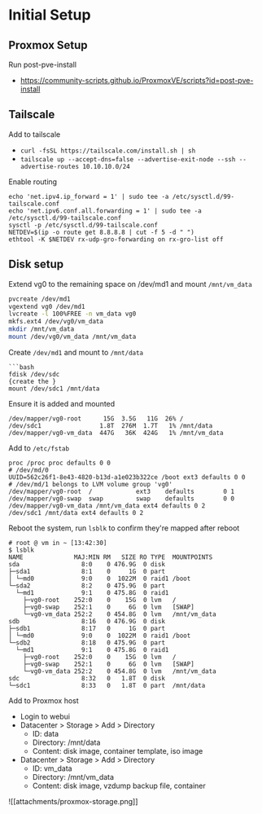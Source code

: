 # Initial Setup

## Proxmox Setup

Run post-pve-install
- https://community-scripts.github.io/ProxmoxVE/scripts?id=post-pve-install 

## Tailscale

Add to tailscale
- ``curl -fsSL https://tailscale.com/install.sh | sh``
- ``tailscale up --accept-dns=false --advertise-exit-node --ssh --advertise-routes 10.10.10.0/24``

Enable routing
```
echo 'net.ipv4.ip_forward = 1' | sudo tee -a /etc/sysctl.d/99-tailscale.conf
echo 'net.ipv6.conf.all.forwarding = 1' | sudo tee -a /etc/sysctl.d/99-tailscale.conf
sysctl -p /etc/sysctl.d/99-tailscale.conf
NETDEV=$(ip -o route get 8.8.8.8 | cut -f 5 -d " ")
ethtool -K $NETDEV rx-udp-gro-forwarding on rx-gro-list off
```

## Disk setup

Extend vg0 to the remaining space on /dev/md1 and mount ``/mnt/vm_data``

```bash
pvcreate /dev/md1
vgextend vg0 /dev/md1
lvcreate -l 100%FREE -n vm_data vg0
mkfs.ext4 /dev/vg0/vm_data
mkdir /mnt/vm_data
mount /dev/vg0/vm_data /mnt/vm_data
```

Create ``/dev/md1``  and mount to ``/mnt/data``

```
```bash
fdisk /dev/sdc
{create the }
mount /dev/sdc1 /mnt/data
```

Ensure it is added and mounted

```
/dev/mapper/vg0-root      15G  3.5G   11G  26% /
/dev/sdc1                1.8T  276M  1.7T   1% /mnt/data
/dev/mapper/vg0-vm_data  447G   36K  424G   1% /mnt/vm_data
```

Add to ``/etc/fstab``

```
proc /proc proc defaults 0 0
# /dev/md/0
UUID=562c26f1-8e43-4820-b13d-a1e023b322ce /boot ext3 defaults 0 0
# /dev/md/1 belongs to LVM volume group 'vg0'
/dev/mapper/vg0-root  /            ext3    defaults        0 1
/dev/mapper/vg0-swap  swap         swap    defaults        0 0
/dev/mapper/vg0-vm_data /mnt/vm_data ext4 defaults 0 2
/dev/sdc1 /mnt/data ext4 defaults 0 2
```

Reboot the system, run ``lsblk`` to confirm they're mapped after reboot

```
# root @ vm in ~ [13:42:30] 
$ lsblk
NAME              MAJ:MIN RM   SIZE RO TYPE  MOUNTPOINTS
sda                 8:0    0 476.9G  0 disk  
├─sda1              8:1    0     1G  0 part  
│ └─md0             9:0    0  1022M  0 raid1 /boot
└─sda2              8:2    0 475.9G  0 part  
  └─md1             9:1    0 475.8G  0 raid1 
    ├─vg0-root    252:0    0    15G  0 lvm   /
    ├─vg0-swap    252:1    0     6G  0 lvm   [SWAP]
    └─vg0-vm_data 252:2    0 454.8G  0 lvm   /mnt/vm_data
sdb                 8:16   0 476.9G  0 disk  
├─sdb1              8:17   0     1G  0 part  
│ └─md0             9:0    0  1022M  0 raid1 /boot
└─sdb2              8:18   0 475.9G  0 part  
  └─md1             9:1    0 475.8G  0 raid1 
    ├─vg0-root    252:0    0    15G  0 lvm   /
    ├─vg0-swap    252:1    0     6G  0 lvm   [SWAP]
    └─vg0-vm_data 252:2    0 454.8G  0 lvm   /mnt/vm_data
sdc                 8:32   0   1.8T  0 disk  
└─sdc1              8:33   0   1.8T  0 part  /mnt/data
```

Add to Proxmox host
- Login to webui
- Datacenter > Storage > Add > Directory
	- ID: data
	- Directory: /mnt/data
	- Content: disk image, container template, iso image
- Datacenter > Storage > Add > Directory
	- ID: vm_data
	- Directory: /mnt/vm_data
	- Content: disk image, vzdump backup file, container

![[attachments/proxmox-storage.png]]

